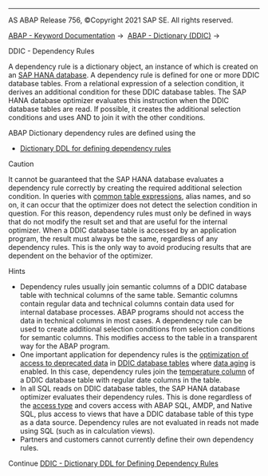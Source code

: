   

* * *

AS ABAP Release 756, ©Copyright 2021 SAP SE. All rights reserved.

[ABAP - Keyword Documentation](javascript:call_link\('abenabap.htm'\)) →  [ABAP - Dictionary (DDIC)](javascript:call_link\('abenabap_dictionary.htm'\)) → 

DDIC - Dependency Rules

A dependency rule is a dictionary object, an instance of which is created on an [SAP HANA database](javascript:call_link\('abenhana_database_glosry.htm'\) "Glossary Entry"). A dependency rule is defined for one or more DDIC database tables. From a relational expression of a selection condition, it derives an additional condition for these DDIC database tables. The SAP HANA database optimizer evaluates this instruction when the DDIC database tables are read. If possible, it creates the additional selection conditions and uses AND to join it with the other conditions.

ABAP Dictionary dependency rules are defined using the

-   [Dictionary DDL for defining dependency rules](javascript:call_link\('abenddic_define_dependency_rule.htm'\))

Caution

It cannot be guaranteed that the SAP HANA database evaluates a dependency rule correctly by creating the required additional selection condition. In queries with [common table expressions](javascript:call_link\('abencommon_table_expression_glosry.htm'\) "Glossary Entry"), alias names, and so on, it can occur that the optimizer does not detect the selection condition in question. For this reason, dependency rules must only be defined in ways that do not modify the result set and that are useful for the internal optimizer. When a DDIC database table is accessed by an application program, the result must always be the same, regardless of any dependency rules. This is the only way to avoid producing results that are dependent on the behavior of the optimizer.

Hints

-   Dependency rules usually join semantic columns of a DDIC database table with technical columns of the same table. Semantic columns contain regular data and technical columns contain data used for internal database processes. ABAP programs should not access the data in technical columns in most cases. A dependency rule can be used to create additional selection conditions from selection conditions for semantic columns. This modifies access to the table in a transparent way for the ABAP program.
-   One important application for dependency rules is the [optimization of access to deprecated data](javascript:call_link\('abenhana_data_aging_druls.htm'\)) in [DDIC database tables](javascript:call_link\('abenddic_db_table_glosry.htm'\) "Glossary Entry") where [data aging](javascript:call_link\('abendata_aging_glosry.htm'\) "Glossary Entry") is enabled. In this case, dependency rules join the [temperature column](javascript:call_link\('abentemperature_column_glosry.htm'\) "Glossary Entry") of a DDIC database table with regular date columns in the table.
-   In all SQL reads on DDIC database tables, the SAP HANA database optimizer evaluates their dependency rules. This is done regardless of the [access type](javascript:call_link\('abenabap_managed_db_objects_access.htm'\)) and covers access with ABAP SQL, AMDP, and Native SQL, plus access to views that have a DDIC database table of this type as a data source. Dependency rules are not evaluated in reads not made using SQL (such as in calculation views).
-   Partners and customers cannot currently define their own dependency rules.

Continue
[DDIC - Dictionary DDL for Defining Dependency Rules](javascript:call_link\('abenddic_define_dependency_rule.htm'\))